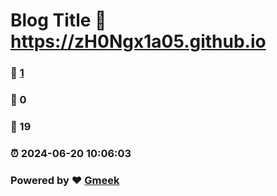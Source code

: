 # Blog Title :link: https://zH0Ngx1a05.github.io 
### :page_facing_up: [1](https://zH0Ngx1a05.github.io/tag.html) 
### :speech_balloon: 0 
### :hibiscus: 19 
### :alarm_clock: 2024-06-20 10:06:03 
### Powered by :heart: [Gmeek](https://github.com/Meekdai/Gmeek)
